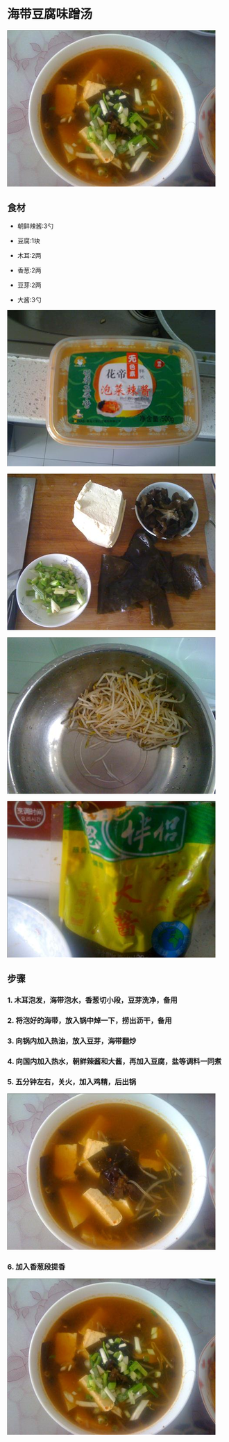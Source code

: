 海带豆腐味蹭汤
===============================
![海带豆腐味蹭汤](2016-05-28-hai-dai-dou-fu-wei-zeng-tang-05.jpg)


## 食材 ##
* 朝鲜辣酱:3勺

* 豆腐:1块

* 木耳:2两

* 香葱:2两

* 豆芽:2两

* 大酱:3勺

![海带豆腐味蹭汤](2016-05-28-hai-dai-dou-fu-wei-zeng-tang-00.jpg)


![海带豆腐味蹭汤](2016-05-28-hai-dai-dou-fu-wei-zeng-tang-01.jpg)


![海带豆腐味蹭汤](2016-05-28-hai-dai-dou-fu-wei-zeng-tang-02.jpg)


![海带豆腐味蹭汤](2016-05-28-hai-dai-dou-fu-wei-zeng-tang-03.jpg)


## 步骤 ##


### 1. 木耳泡发，海带泡水，香葱切小段，豆芽洗净，备用 ###


### 2. 将泡好的海带，放入锅中焯一下，捞出沥干，备用 ###


### 3. 向锅内加入热油，放入豆芽，海带翻炒 ###


### 4. 向国内加入热水，朝鲜辣酱和大酱，再加入豆腐，盐等调料一同煮 ###


### 5. 五分钟左右，关火，加入鸡精，后出锅 ###


![海带豆腐味蹭汤](2016-05-28-hai-dai-dou-fu-wei-zeng-tang-04.jpg)


### 6. 加入香葱段提香 ###


![海带豆腐味蹭汤](2016-05-28-hai-dai-dou-fu-wei-zeng-tang-05.jpg)


